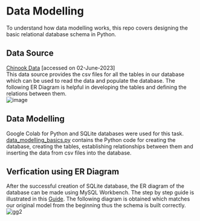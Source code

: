 # Data Modelling 
To understand how data modelling works, this repo covers designing the basic relational database schema in Python.

## Data Source
[Chinook Data](https://github.com/w3c/csvw/tree/gh-pages/examples/tests/scenarios/chinook) [accessed on 02-June-2023]  
This data source provides the csv files for all the tables in our database which can be used to read the data and populate the database. The following ER Diagram is helpful in developing the tables and defining the relations between them.  
![image](https://github.com/SomiaNasir/Data_Modelling_Basics/assets/125132307/cd54b718-0b48-4bfe-8a3b-51b8df1208b0)

## Data Modelling
Google Colab for Python and SQLite databases were used for this task.  
[data_modelling_basics.py](https://github.com/SomiaNasir/Data_Modelling_Basics/blob/main/data_modelling_basics.py) contains the Python code for creating the database, creating the tables, establishing relationships between them and inserting the data from csv files into the database.
## Verfication using ER Diagram
After the successful creation of SQLite database, the ER diagram of the database can be made using MySQL Workbench. The step by step guide is illustrated in this [Guide](https://github.com/SomiaNasir/Data_Modelling_Basics/blob/main/creating_ER_diagram_guide.md). The following diagram is obtained which matches our original model from the beginning thus the schema is built correctly.  
![gg2](https://github.com/SomiaNasir/Data_Modelling_Basics/assets/125132307/ba32a6dc-ccac-475d-af58-8f018744f71a)
